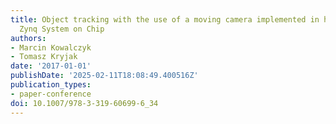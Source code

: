 ```yaml
---
title: Object tracking with the use of a moving camera implemented in heterogeneous
  Zynq System on Chip
authors:
- Marcin Kowalczyk
- Tomasz Kryjak
date: '2017-01-01'
publishDate: '2025-02-11T18:08:49.400516Z'
publication_types:
- paper-conference
doi: 10.1007/978-3-319-60699-6_34
---
```

